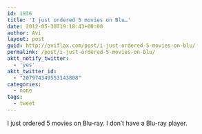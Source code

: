 ```yaml
---
id: 1936
title: 'I just ordered 5 movies on Blu…'
date: 2012-05-30T19:18:43+00:00
author: Avi
layout: post
guid: http://aviflax.com/post/i-just-ordered-5-movies-on-blu/
permalink: /post/i-just-ordered-5-movies-on-blu/
aktt_notify_twitter:
  - 'yes'
aktt_twitter_id:
  - "207974349553143808"
categories:
  - none
tags:
  - tweet
---
```

I just ordered 5 movies on Blu-ray. I don’t have a Blu-ray player.